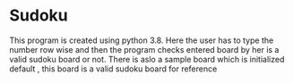 # Sudoku
This program is created using python 3.8. 
Here the user has to type the number row wise and then the program checks entered board by her is a valid sudoku board or not. 
There is aslo a sample board which is initialized default , this board is a valid sudoku board for reference
